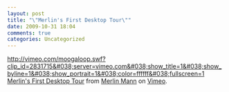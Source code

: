 ```yaml
---
layout: post
title: "\"Merlin's First Desktop Tour\""
date: 2009-10-31 18:04
comments: true
categories: Uncategorized
---
```

<a href="http://vimeo.com/moogaloop.swf?clip_id=2831715&#038;server=vimeo.com&#038;show_title=1&#038;show_byline=1&#038;show_portrait=1&#038;color=ffffff&#038;fullscreen=1">http://vimeo.com/moogaloop.swf?clip_id=2831715&#038;server=vimeo.com&#038;show_title=1&#038;show_byline=1&#038;show_portrait=1&#038;color=ffffff&#038;fullscreen=1</a><br /><a href="http://vimeo.com/">Merlin's First Desktop Tour</a> from <a href="http://vimeo.com/merlin">Merlin Mann</a> on <a href="http://vimeo.com">Vimeo</a>.

<div class="zemanta-pixie" style="margin-top:10px;height:15px;"><img class="zemanta-pixie-img" alt="" src="http://img.zemanta.com/pixy.gif?x-id=adb2fb2a-ed13-4604-aa72-ccb075e30aee" style="border:none;float:right;" /><span class="zem-script more-related pretty-attribution"></span></div>
